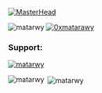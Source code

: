 [![MasterHead](https://github.com/Matarwy/Matarwy/blob/main/header.png)](https://github.com/Matarwy)


<p align="left">
  <span> <img src="https://komarev.com/ghpvc/?username=matarwy&label=Github%20Profile%20views&color=0e75b6&style=flat" alt="matarwy" /> </span>  
  <span> <a href="https://twitter.com/0xmatarawy" target="blank"><img src="https://img.shields.io/twitter/follow/0xmatarawy?logo=twitter&style=flat" alt="0xmatarawy" /></a> </span>
</p>

<h3 align="left">Support:</h3>
<p align="left"> <a href="https://github.com/ryo-ma/github-profile-trophy"><img src="https://github-profile-trophy.vercel.app/?username=matarwy" alt="matarwy" /></a> </p>
<p><img align="left" src="https://github-readme-stats.vercel.app/api/top-langs?username=matarwy&show_icons=true&locale=en&layout=compact" alt="matarwy" /></p>
<p>&nbsp;<img align="center" src="https://github-readme-stats.vercel.app/api?username=matarwy&show_icons=true&locale=en" alt="matarwy" /></p>
